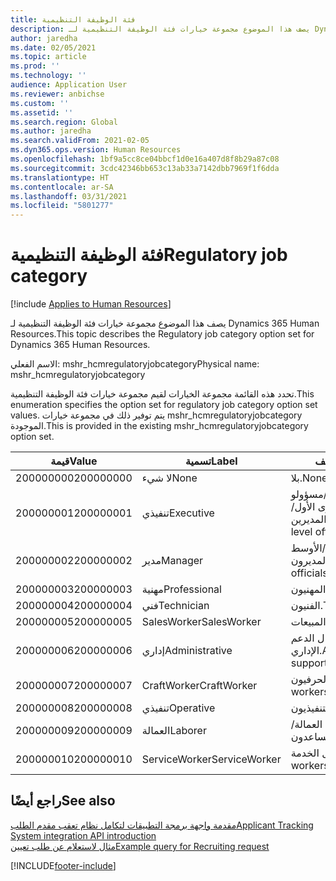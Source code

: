 ```yaml
---
title: فئة الوظيفة التنظيمية
description: يصف هذا الموضوع مجموعة خيارات فئة الوظيفة التنظيمية لـ Dynamics 365 Human Resources.
author: jaredha
ms.date: 02/05/2021
ms.topic: article
ms.prod: ''
ms.technology: ''
audience: Application User
ms.reviewer: anbichse
ms.custom: ''
ms.assetid: ''
ms.search.region: Global
ms.author: jaredha
ms.search.validFrom: 2021-02-05
ms.dyn365.ops.version: Human Resources
ms.openlocfilehash: 1bf9a5cc8ce04bbcf1d0e16a407d8f8b29a87c08
ms.sourcegitcommit: 3cdc42346bb653c13ab33a7142dbb7969f1f6dda
ms.translationtype: HT
ms.contentlocale: ar-SA
ms.lasthandoff: 03/31/2021
ms.locfileid: "5801277"
---
```

# <a name="regulatory-job-category"></a><span data-ttu-id="a9353-103">فئة الوظيفة التنظيمية</span><span class="sxs-lookup"><span data-stu-id="a9353-103">Regulatory job category</span></span>

[!include [Applies to Human Resources](../includes/applies-to-hr.md)]

<span data-ttu-id="a9353-104">يصف هذا الموضوع مجموعة خيارات فئة الوظيفة التنظيمية لـ Dynamics 365 Human Resources.</span><span class="sxs-lookup"><span data-stu-id="a9353-104">This topic describes the Regulatory job category option set for Dynamics 365 Human Resources.</span></span>

<span data-ttu-id="a9353-105">الاسم الفعلي: mshr_hcmregulatoryjobcategory</span><span class="sxs-lookup"><span data-stu-id="a9353-105">Physical name: mshr_hcmregulatoryjobcategory</span></span>

<span data-ttu-id="a9353-106">تحدد هذه القائمة مجموعة الخيارات لقيم مجموعة خيارات فئة الوظيفة التنظيمية.</span><span class="sxs-lookup"><span data-stu-id="a9353-106">This enumeration specifies the option set for regulatory job category option set values.</span></span> <span data-ttu-id="a9353-107">يتم توفير ذلك في مجموعة خيارات mshr_hcmregulatoryjobcategory الموجودة.</span><span class="sxs-lookup"><span data-stu-id="a9353-107">This is provided in the existing mshr_hcmregulatoryjobcategory option set.</span></span>

| <span data-ttu-id="a9353-108">قيمة</span><span class="sxs-lookup"><span data-stu-id="a9353-108">Value</span></span> | <span data-ttu-id="a9353-109">تسمية</span><span class="sxs-lookup"><span data-stu-id="a9353-109">Label</span></span> | <span data-ttu-id="a9353-110">الوصف</span><span class="sxs-lookup"><span data-stu-id="a9353-110">Description</span></span> |
| --- | --- | --- |
| <span data-ttu-id="a9353-111">200000000</span><span class="sxs-lookup"><span data-stu-id="a9353-111">200000000</span></span> | <span data-ttu-id="a9353-112">لا شيء</span><span class="sxs-lookup"><span data-stu-id="a9353-112">None</span></span> | <span data-ttu-id="a9353-113">بلا.</span><span class="sxs-lookup"><span data-stu-id="a9353-113">None.</span></span> |
| <span data-ttu-id="a9353-114">200000001</span><span class="sxs-lookup"><span data-stu-id="a9353-114">200000001</span></span> | <span data-ttu-id="a9353-115">تنفيذي</span><span class="sxs-lookup"><span data-stu-id="a9353-115">Executive</span></span> | <span data-ttu-id="a9353-116">المدير التنفيذي/مسؤولو المستوى الأول/المديرين.</span><span class="sxs-lookup"><span data-stu-id="a9353-116">Executive/Senior level officials and managers.</span></span> |
| <span data-ttu-id="a9353-117">200000002</span><span class="sxs-lookup"><span data-stu-id="a9353-117">200000002</span></span> | <span data-ttu-id="a9353-118">مدير</span><span class="sxs-lookup"><span data-stu-id="a9353-118">Manager</span></span> | <span data-ttu-id="a9353-119">مسؤولو المستوى الأول/الأوسط والمديرون.</span><span class="sxs-lookup"><span data-stu-id="a9353-119">First/Mid level officials and managers.</span></span> |
| <span data-ttu-id="a9353-120">200000003</span><span class="sxs-lookup"><span data-stu-id="a9353-120">200000003</span></span> | <span data-ttu-id="a9353-121">مهنية</span><span class="sxs-lookup"><span data-stu-id="a9353-121">Professional</span></span> | <span data-ttu-id="a9353-122">المهنيون.</span><span class="sxs-lookup"><span data-stu-id="a9353-122">Professionals.</span></span> |
| <span data-ttu-id="a9353-123">200000004</span><span class="sxs-lookup"><span data-stu-id="a9353-123">200000004</span></span> | <span data-ttu-id="a9353-124">فني</span><span class="sxs-lookup"><span data-stu-id="a9353-124">Technician</span></span> | <span data-ttu-id="a9353-125">الفنيون.</span><span class="sxs-lookup"><span data-stu-id="a9353-125">Technicians.</span></span> |
| <span data-ttu-id="a9353-126">200000005</span><span class="sxs-lookup"><span data-stu-id="a9353-126">200000005</span></span> | <span data-ttu-id="a9353-127">SalesWorker</span><span class="sxs-lookup"><span data-stu-id="a9353-127">SalesWorker</span></span> | <span data-ttu-id="a9353-128">عمال المبيعات.</span><span class="sxs-lookup"><span data-stu-id="a9353-128">Sales workers.</span></span> |
| <span data-ttu-id="a9353-129">200000006</span><span class="sxs-lookup"><span data-stu-id="a9353-129">200000006</span></span> | <span data-ttu-id="a9353-130">إداري</span><span class="sxs-lookup"><span data-stu-id="a9353-130">Administrative</span></span> | <span data-ttu-id="a9353-131">عمال الدعم الإداري.</span><span class="sxs-lookup"><span data-stu-id="a9353-131">Administrative support workers.</span></span> |
| <span data-ttu-id="a9353-132">200000007</span><span class="sxs-lookup"><span data-stu-id="a9353-132">200000007</span></span> | <span data-ttu-id="a9353-133">CraftWorker</span><span class="sxs-lookup"><span data-stu-id="a9353-133">CraftWorker</span></span> | <span data-ttu-id="a9353-134">العمال الحرفيون.</span><span class="sxs-lookup"><span data-stu-id="a9353-134">Craft workers.</span></span> |
| <span data-ttu-id="a9353-135">200000008</span><span class="sxs-lookup"><span data-stu-id="a9353-135">200000008</span></span> | <span data-ttu-id="a9353-136">تنفيذي</span><span class="sxs-lookup"><span data-stu-id="a9353-136">Operative</span></span> | <span data-ttu-id="a9353-137">التنفيذيون.</span><span class="sxs-lookup"><span data-stu-id="a9353-137">Operatives.</span></span> |
| <span data-ttu-id="a9353-138">200000009</span><span class="sxs-lookup"><span data-stu-id="a9353-138">200000009</span></span> | <span data-ttu-id="a9353-139">العمالة</span><span class="sxs-lookup"><span data-stu-id="a9353-139">Laborer</span></span> | <span data-ttu-id="a9353-140">العمالة/المساعدون.</span><span class="sxs-lookup"><span data-stu-id="a9353-140">Laborers/Helpers.</span></span> |
| <span data-ttu-id="a9353-141">200000010</span><span class="sxs-lookup"><span data-stu-id="a9353-141">200000010</span></span> | <span data-ttu-id="a9353-142">ServiceWorker</span><span class="sxs-lookup"><span data-stu-id="a9353-142">ServiceWorker</span></span> | <span data-ttu-id="a9353-143">عمال الخدمة.</span><span class="sxs-lookup"><span data-stu-id="a9353-143">Service workers.</span></span> |

## <a name="see-also"></a><span data-ttu-id="a9353-144">راجع أيضًا</span><span class="sxs-lookup"><span data-stu-id="a9353-144">See also</span></span>

[<span data-ttu-id="a9353-145">مقدمة واجهة برمجة التطبيقات لتكامل نظام تعقب مقدم الطلب</span><span class="sxs-lookup"><span data-stu-id="a9353-145">Applicant Tracking System integration API introduction</span></span>](hr-admin-integration-ats-api-introduction.md)<br>
[<span data-ttu-id="a9353-146">مثال لاستعلام عن طلب تعيين</span><span class="sxs-lookup"><span data-stu-id="a9353-146">Example query for Recruiting request</span></span>](hr-admin-integration-ats-api-recruiting-request-example-query.md)


[!INCLUDE[footer-include](../includes/footer-banner.md)]